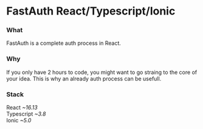 # FastAuth React/Typescript/Ionic

### What

FastAuth is a complete auth process in React.

### Why

If you only have 2 hours to code, you might want to go straing to the core of your idea. This is why an already auth process can be usefull.

### Stack

React *~16.13*\
Typescript *~3.8*\
Ionic *~5.0*
